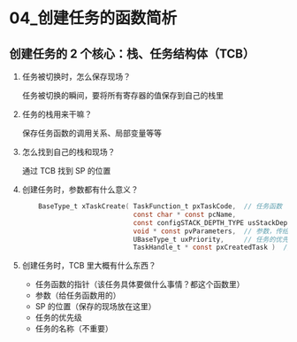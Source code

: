 # 04_创建任务的函数简析



## 创建任务的 2 个核心：栈、任务结构体（TCB）

1. 任务被切换时，怎么保存现场？

   任务被切换的瞬间，要将所有寄存器的值保存到自己的栈里

2. 任务的栈用来干嘛？

   保存任务函数的调用关系、局部变量等等

3. 怎么找到自己的栈和现场？

   通过 TCB 找到 SP 的位置

4. 创建任务时，参数都有什么意义？

   ```c
       BaseType_t xTaskCreate( TaskFunction_t pxTaskCode,  // 任务函数
                               const char * const pcName,  
                               const configSTACK_DEPTH_TYPE usStackDepth,  // 任务栈的深度（大小），配合 malloc
                               void * const pvParameters,  // 参数，传给任务函数用的
                               UBaseType_t uxPriority,     // 任务的优先级
                               TaskHandle_t * const pxCreatedTask )  // TCB 结构体，这是一个出参，同时也是任务句柄
   ```

5. 创建任务时，TCB 里大概有什么东西？

   - 任务函数的指针（该任务具体要做什么事情？都这个函数里）
   - 参数（给任务函数用的）
   - SP 的位置（保存的现场放在这里）
   - 任务的优先级
   - 任务的名称（不重要）

